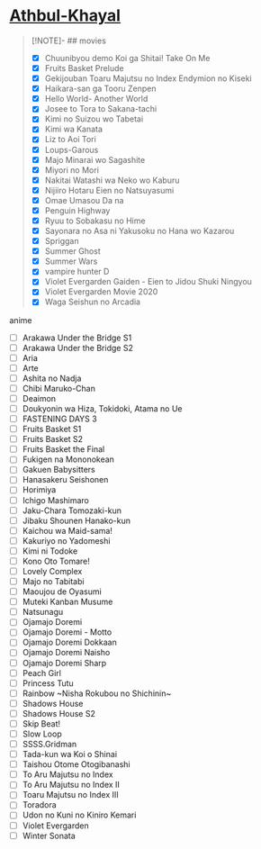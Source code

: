 # [Athbul-Khayal](https://drive.google.com/drive/folders/1Y6WL-fvN0yUps7HHjK4LdmMGpLVMF9YX)

> [!NOTE]- ## movies
> 
> - [x] Chuunibyou demo Koi ga Shitai! Take On Me
> - [x] Fruits Basket Prelude
> - [x] Gekijouban Toaru Majutsu no Index Endymion no Kiseki
> - [x] Haikara-san ga Tooru Zenpen
> - [x] Hello World- Another World
> - [x] Josee to Tora to Sakana-tachi
> - [x] Kimi no Suizou wo Tabetai
> - [x] Kimi wa Kanata
> - [x] Liz to Aoi Tori
> - [x] Loups-Garous
> - [x] Majo Minarai wo Sagashite
> - [x] Miyori no Mori
> - [x] Nakitai Watashi wa Neko wo Kaburu
> - [x] Nijiiro Hotaru Eien no Natsuyasumi
> - [x] Omae Umasou Da na
> - [x] Penguin Highway
> - [x] Ryuu to Sobakasu no Hime
> - [x] Sayonara no Asa ni Yakusoku no Hana wo Kazarou
> - [x] Spriggan
> - [x] Summer Ghost
> - [x] Summer Wars
> - [x] vampire hunter D
> - [x] Violet Evergarden Gaiden - Eien to Jidou Shuki Ningyou
> - [x] Violet Evergarden Movie 2020
> - [x] Waga Seishun no Arcadia

anime
- [ ] Arakawa Under the Bridge S1
- [ ] Arakawa Under the Bridge S2
- [ ] Aria
- [ ] Arte
- [ ] Ashita no Nadja
- [ ] Chibi Maruko-Chan
- [ ] Deaimon
- [ ] Doukyonin wa Hiza, Tokidoki, Atama no Ue
- [ ] FASTENING DAYS 3
- [ ] Fruits Basket S1
- [ ] Fruits Basket S2
- [ ] Fruits Basket the Final
- [ ] Fukigen na Mononokean
- [ ] Gakuen Babysitters
- [ ] Hanasakeru Seishonen
- [ ] Horimiya
- [ ] Ichigo Mashimaro
- [ ] Jaku-Chara Tomozaki-kun
- [ ] Jibaku Shounen Hanako-kun
- [ ] Kaichou wa Maid-sama!
- [ ] Kakuriyo no Yadomeshi
- [ ] Kimi ni Todoke
- [ ] Kono Oto Tomare!
- [ ] Lovely Complex
- [ ] Majo no Tabitabi
- [ ] Maoujou de Oyasumi
- [ ] Muteki Kanban Musume
- [ ] Natsunagu
- [ ] Ojamajo Doremi
- [ ] Ojamajo Doremi - Motto
- [ ] Ojamajo Doremi Dokkaan
- [ ] Ojamajo Doremi Naisho
- [ ] Ojamajo Doremi Sharp
- [ ] Peach Girl
- [ ] Princess Tutu
- [ ] Rainbow ~Nisha Rokubou no Shichinin~
- [ ] Shadows House
- [ ] Shadows House S2
- [ ] Skip Beat!
- [ ] Slow Loop
- [ ] SSSS.Gridman
- [ ] Tada-kun wa Koi o Shinai
- [ ] Taishou Otome Otogibanashi
- [ ] To Aru Majutsu no Index
- [ ] To Aru Majutsu no Index II
- [ ] Toaru Majutsu no Index III
- [ ] Toradora
- [ ] Udon no Kuni no Kiniro Kemari
- [ ] Violet Evergarden
- [ ] Winter Sonata